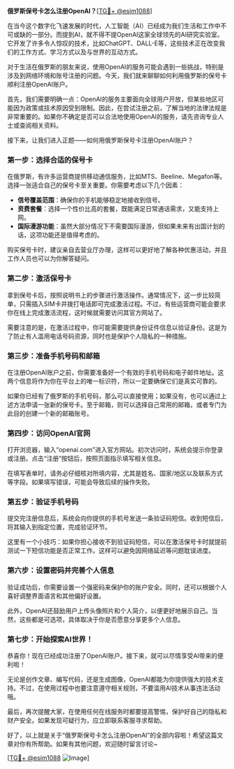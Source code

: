**俄罗斯保号卡怎么注册OpenAI？**[[TG💪+ @esim1088](https://t.me/s/esim1088)]

在当今这个数字化飞速发展的时代，人工智能（AI）已经成为我们生活和工作中不可或缺的一部分。而提到AI，就不得不提OpenAI这家全球领先的AI研究实验室。它开发了许多令人惊叹的技术，比如ChatGPT、DALL-E等，这些技术正在改变我们的工作方式、学习方式以及与世界的互动方式。

对于生活在俄罗斯的朋友来说，使用OpenAI的服务可能会遇到一些挑战，特别是涉及到网络环境和账号注册的问题。今天，我们就来聊聊如何利用俄罗斯的保号卡顺利注册OpenAI账户。

首先，我们需要明确一点：OpenAI的服务主要面向全球用户开放，但某些地区可能因为政策或技术原因受到限制。因此，在尝试注册之前，了解当地的法律法规是非常重要的。如果你不确定是否可以合法地使用OpenAI的服务，请先咨询专业人士或查阅相关资料。

接下来，让我们进入正题——如何用俄罗斯保号卡注册OpenAI账户？

### **第一步：选择合适的保号卡**
在俄罗斯，有许多运营商提供移动通信服务，比如MTS、Beeline、Megafon等。选择一张适合自己的保号卡至关重要。你需要考虑以下几个因素：

- **信号覆盖范围**：确保你的手机能够稳定地接收到信号。
- **资费套餐**：选择一个性价比高的套餐，既能满足日常通话需求，又能支持上网。
- **国际漫游功能**：虽然大部分情况下不需要国际漫游，但如果未来有出国计划的话，这项功能还是值得考虑的。

购买保号卡时，建议亲自去营业厅办理，这样可以更好地了解各种优惠活动，并且工作人员也可以为你解答疑问。

### **第二步：激活保号卡**
拿到保号卡后，按照说明书上的步骤进行激活操作。通常情况下，这一步比较简单，只需插入SIM卡并拨打电话即可完成激活过程。不过，有些运营商可能会要求你在线上完成激活流程，这时候就需要访问其官方网站了。

需要注意的是，在激活过程中，你可能需要提供身份证件信息以验证身份。这是为了防止有人滥用电话号码资源，同时也是保护个人隐私的一种措施。

### **第三步：准备手机号码和邮箱**
在注册OpenAI账户之前，你需要准备好一个有效的手机号码和电子邮件地址。这两个信息将作为你在平台上的唯一标识符，所以一定要确保它们是真实可靠的。

如果你已经有了俄罗斯的手机号码，那么可以直接使用；如果没有，也可以通过上述方法申请一张新的保号卡。至于邮箱，则可以选择自己常用的邮箱，或者专门为此目的创建一个新的邮箱账号。

### **第四步：访问OpenAI官网**
打开浏览器，输入“openai.com”进入官方网站。初次访问时，系统会提示你登录或注册。点击“注册”按钮后，按照页面指示填写相关信息。

在填写表单时，请务必仔细核对所填内容，尤其是姓名、国家/地区以及联系方式等字段。如果填写错误，可能会导致后续的操作失败。

### **第五步：验证手机号码**
提交完注册信息后，系统会向你提供的手机号发送一条验证码短信。收到短信后，将其输入到指定位置，完成验证环节。

这里有一个小技巧：如果你担心接收不到验证码短信，可以在激活保号卡时就提前测试一下短信功能是否正常工作。这样可以避免因网络延迟等问题耽误进度。

### **第六步：设置密码并完善个人信息**
验证成功后，你需要设置一个强密码来保护你的账户安全。同时，还可以根据个人喜好调整界面语言和其他偏好设置。

此外，OpenAI还鼓励用户上传头像照片和个人简介，以便更好地展示自己。当然，这些都是可选项，具体取决于你是否愿意分享更多个人信息。

### **第七步：开始探索AI世界！**
恭喜你！现在已经成功注册了OpenAI账户。接下来，就可以尽情享受AI带来的便利啦！

无论是创作文章、编写代码，还是生成图像，OpenAI都能为你提供强大的技术支持。不过，在使用过程中也要注意遵守相关规则，不要滥用AI技术从事违法活动哦。

最后，再次提醒大家，在使用任何在线服务时都要提高警惕，保护好自己的隐私和财产安全。如果发现可疑行为，应立即联系客服寻求帮助。

好了，以上就是关于“俄罗斯保号卡怎么注册OpenAI”的全部内容啦！希望这篇文章对你有所帮助。如果有其他问题，欢迎随时留言讨论~

[[TG💪+ @esim1088](https://t.me/s/esim1088) ![Image](https://i.postimg.cc/4NQfJmqS/Snipaste-2025-05-13-00-14-12.png)]
